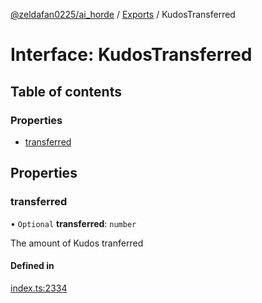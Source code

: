 [@zeldafan0225/ai_horde](../README.md) / [Exports](../modules.md) / KudosTransferred

# Interface: KudosTransferred

## Table of contents

### Properties

- [transferred](KudosTransferred.md#transferred)

## Properties

### transferred

• `Optional` **transferred**: `number`

The amount of Kudos tranferred

#### Defined in

[index.ts:2334](https://github.com/ZeldaFan0225/ai_horde/blob/100bbe4/index.ts#L2334)
